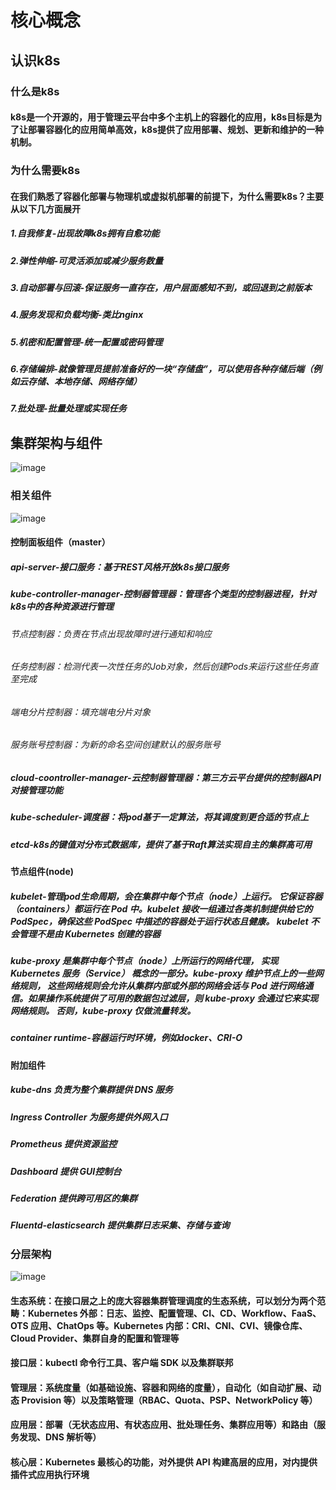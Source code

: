 # 核心概念
## 认识k8s
### 什么是k8s
#### k8s是一个开源的，用于管理云平台中多个主机上的容器化的应用，k8s目标是为了让部署容器化的应用简单高效，k8s提供了应用部署、规划、更新和维护的一种机制。
### 为什么需要k8s
#### 在我们熟悉了容器化部署与物理机或虚拟机部署的前提下，为什么需要k8s？主要从以下几方面展开
##### 1.自我修复-出现故障k8s拥有自愈功能
##### 2.弹性伸缩-可灵活添加或减少服务数量
##### 3.自动部署与回滚-保证服务一直存在，用户层面感知不到，或回退到之前版本
##### 4.服务发现和负载均衡-类比nginx
##### 5.机密和配置管理-统一配置或密码管理
##### 6.存储编排-就像管理员提前准备好的一块“存储盘”，可以使用各种存储后端（例如云存储、本地存储、网络存储）
##### 7.批处理-批量处理或实现任务

## 集群架构与组件
![image](https://github.com/user-attachments/assets/333bbf26-8681-4b06-be5f-49b22fd0d336)

### 相关组件
![image](https://github.com/user-attachments/assets/e37253b5-3e5c-4d0b-994d-7b8c5d016e65)

#### 控制面板组件（master）
##### api-server-接口服务：基于REST风格开放k8s接口服务
##### kube-controller-manager-控制器管理器：管理各个类型的控制器进程，针对k8s中的各种资源进行管理
###### 节点控制器：负责在节点出现故障时进行通知和响应
###### 任务控制器：检测代表一次性任务的Job对象，然后创建Pods来运行这些任务直至完成
###### 端电分片控制器：填充端电分片对象
###### 服务账号控制器：为新的命名空间创建默认的服务账号
##### cloud-coontroller-manager-云控制器管理器：第三方云平台提供的控制器API对接管理功能
##### kube-scheduler-调度器：将pod基于一定算法，将其调度到更合适的节点上
##### etcd-k8s的键值对分布式数据库，提供了基于Raft算法实现自主的集群高可用
#### 节点组件(node)
##### kubelet-管理pod生命周期，会在集群中每个节点（node）上运行。 它保证容器（containers）都运行在 Pod 中。kubelet 接收一组通过各类机制提供给它的 PodSpec，确保这些 PodSpec 中描述的容器处于运行状态且健康。 kubelet 不会管理不是由 Kubernetes 创建的容器
##### kube-proxy 是集群中每个节点（node）上所运行的网络代理， 实现 Kubernetes 服务（Service） 概念的一部分。kube-proxy 维护节点上的一些网络规则， 这些网络规则会允许从集群内部或外部的网络会话与 Pod 进行网络通信。如果操作系统提供了可用的数据包过滤层，则 kube-proxy 会通过它来实现网络规则。 否则，kube-proxy 仅做流量转发。
##### container runtime-容器运行时环境，例如docker、CRI-O
#### 附加组件
##### kube-dns 负责为整个集群提供 DNS 服务
##### Ingress Controller 为服务提供外网入口
##### Prometheus 提供资源监控
##### Dashboard 提供 GUI控制台
##### Federation 提供跨可用区的集群
##### Fluentd-elasticsearch 提供集群日志采集、存储与查询

### 分层架构
![image](https://github.com/user-attachments/assets/719e6880-97d6-4255-bb75-75138b5f9889)


#### 生态系统：在接口层之上的庞大容器集群管理调度的生态系统，可以划分为两个范畴：Kubernetes 外部：日志、监控、配置管理、CI、CD、Workflow、FaaS、OTS 应用、ChatOps 等。Kubernetes 内部：CRI、CNI、CVI、镜像仓库、Cloud Provider、集群自身的配置和管理等
#### 接口层：kubectl 命令行工具、客户端 SDK 以及集群联邦
#### 管理层：系统度量（如基础设施、容器和网络的度量），自动化（如自动扩展、动态 Provision 等）以及策略管理（RBAC、Quota、PSP、NetworkPolicy 等）
#### 应用层：部署（无状态应用、有状态应用、批处理任务、集群应用等）和路由（服务发现、DNS 解析等）
#### 核心层：Kubernetes 最核心的功能，对外提供 API 构建高层的应用，对内提供插件式应用执行环境
